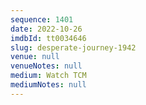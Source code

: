 ```yaml
---
sequence: 1401
date: 2022-10-26
imdbId: tt0034646
slug: desperate-journey-1942
venue: null
venueNotes: null
medium: Watch TCM
mediumNotes: null
---
```

